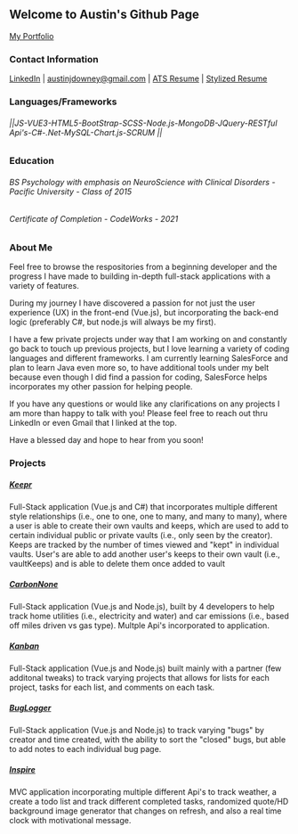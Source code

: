 ## Welcome to Austin's Github Page 

[My Portfolio](https://austinjdowney.github.io/My-Portfolio/)

### Contact Information 
[LinkedIn](https://www.linkedin.com/in/austin-downey/)  |  austinjdowney@gmail.com  |  [ATS Resume](https://github.com/austinjdowney/austinjdowney/blob/main/Austin%20Downey%20Resume2021.pdf)  |  [Stylized Resume](https://github.com/austinjdowney/austinjdowney/blob/main/Austin%20Downey%20Stylized%20Resume.pdf)

### Languages/Frameworks

###### ||JS-VUE3-HTML5-BootStrap-SCSS-Node.js-MongoDB-JQuery-RESTful Api's-C#-.Net-MySQL-Chart.js-SCRUM || 

### Education
###### BS Psychology with emphasis on NeuroScience with Clinical Disorders - Pacific University - Class of 2015
###### Certificate of Completion - CodeWorks - 2021

### About Me
Feel free to browse the respositories from a beginning developer and the progress I have made to building 
in-depth full-stack applications with a variety of features.

During my journey I have discovered a passion for not just the user experience (UX) in the front-end (Vue.js), 
but incorporating the back-end logic (preferably C#, but node.js will always be my first).

I have a few private projects under way that I am working on and constantly go back to touch up previous projects,
but I love learning a variety of coding languages and different frameworks. I am currently learning SalesForce and plan to learn Java even more so, to have additional tools under my belt because even though I did find a passion for coding, SalesForce helps incorporates
my other passion for helping people.

If you have any questions or would like any clarifications on any projects I am more than happy to talk with you!
Please feel free to reach out thru LinkedIn or even Gmail that I linked at the top.

Have a blessed day and hope to hear from you soon!

### Projects

##### [Keepr]()
Full-Stack application (Vue.js and C#) that incorporates multiple different style relationships (i.e., one to one, one to many, and many to many), where a user is able to create their own vaults and keeps, which are used to add to certain individual public or private vaults (i.e., only seen by the creator). Keeps are tracked by the number of times viewed and "kept" in individual vaults. User's are able to add another user's keeps to their own vault (i.e., vaultKeeps) and is able to delete them once added to vault

##### [CarbonNone](https://ecosistent.herokuapp.com/#/)
Full-Stack application (Vue.js and Node.js), built by 4 developers to help track home utilities (i.e., electricity and water) and car emissions (i.e., based off miles driven vs gas type). Multple Api's incorporated to application.

##### [Kanban](https://kankanban.herokuapp.com/#/) 
Full-Stack application (Vue.js and Node.js) built mainly with a partner (few additonal tweaks) to track varying projects that allows for lists for each project, tasks for each list, and comments on each task.

##### [BugLogger](https://bugloggger.herokuapp.com/#/)
Full-Stack application (Vue.js and Node.js) to track varying "bugs" by creator and time created, with the ability to sort the "closed" bugs, but able to add notes to each individual bug page.
##### [Inspire](https://austinjdowney.github.io/Inspire/)
MVC application incorporating multiple different Api's to track weather, a create a todo list and track different completed tasks, randomized quote/HD background image generator that changes on refresh, and also a real time clock with motivational message.
